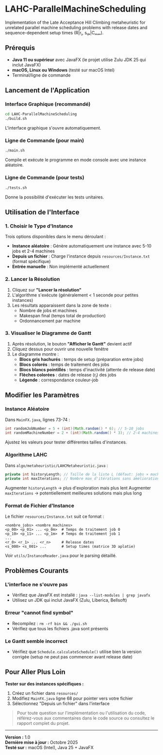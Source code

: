 # LAHC-ParallelMachineScheduling
Implementation of the Late Acceptance Hill Climbing metaheuristic for unrelated parallel machine scheduling problems with release dates and sequence-dependent setup times (R|rⱼ, sᵢⱼₖ|Cₘₐₓ).

## Prérequis
- **Java 11 ou supérieur** avec JavaFX (le projet utilise Zulu JDK 25 qui inclut JavaFX)
- **macOS, Linux ou Windows** (testé sur macOS Intel)
- Terminal/ligne de commande

## Lancement de l'Application

### Interface Graphique (recommandé)

```bash
cd LAHC-ParallelMachineScheduling
./build.sh
```

L'interface graphique s'ouvre automatiquement.

### Ligne de Commande (pour main)

```bash
./main.sh
```

Compile et exécute le programme en mode console avec une instance aléatoire.

### Ligne de Commande (pour tests)

```bash
./tests.sh
```

Donne la possibilité d'exécuter les tests unitaires.


## Utilisation de l'Interface
### 1. Choisir le Type d'Instance

Trois options disponibles dans le menu déroulant :
- **Instance aléatoire** : Génère automatiquement une instance avec 5-10 jobs et 2-4 machines
- **Depuis un fichier** : Charge l'instance depuis `resources/Instance.txt` (format spécifique)
- **Entrée manuelle** : Non implémenté actuellement

### 2. Lancer la Résolution
1. Cliquez sur **"Lancer la résolution"**
2. L'algorithme s'exécute (généralement < 1 seconde pour petites instances)
3. Les résultats apparaissent dans la zone de texte :
   - Nombre de jobs et machines
   - Makespan final (temps total de production)
   - Ordonnancement par machine

### 3. Visualiser le Diagramme de Gantt
1. Après résolution, le bouton **"Afficher le Gantt"** devient actif
2. Cliquez dessus pour ouvrir une nouvelle fenêtre
3. Le diagramme montre :
   - **Blocs gris hachurés** : temps de setup (préparation entre jobs)
   - **Blocs colorés** : temps de traitement des jobs
   - **Blocs blancs pointillés** : temps d'inactivité (attente de release date)
   - **Flèches colorées** : dates de release (rⱼ) des jobs
   - **Légende** : correspondance couleur-job


## Modifier les Paramètres
### Instance Aléatoire

Dans `MainFX.java`, lignes 73-74 :
```java
int randomJobNumber = 5 + (int)(Math.random() * 6); // 5-10 jobs
int randomMachineNumber = 2 + (int)(Math.random() * 3); // 2-4 machines
```

Ajustez les valeurs pour tester différentes tailles d'instances.

### Algorithme LAHC

Dans `algo/metaheuristic/LAHCMetaheuristic.java` :
```java
private int historyLength; // Taille de la liste L (défaut: jobs × machines)
private int maxIterations; // Nombre max d'itérations sans amélioration
```

Augmenter `historyLength` → plus d'exploration mais plus lent
Augmenter `maxIterations` → potentiellement meilleures solutions mais plus long

### Format de Fichier d'Instance

Le fichier `resources/Instance.txt` suit ce format :
```
<nombre_jobs> <nombre_machines>
<p_00> <p_01> ... <p_0m>  # Temps de traitement job 0
<p_10> <p_11> ... <p_1m>  # Temps de traitement job 1
...
<r_0> <r_1> ... <r_n>     # Release dates
<s_000> <s_001> ...       # Setup times (matrice 3D aplatie)
```

Voir `utils/InstanceReader.java` pour le parsing détaillé.

## Problèmes Courants

### L'interface ne s'ouvre pas
- Vérifiez que JavaFX est installé : `java --list-modules | grep javafx`
- Utilisez un JDK qui inclut JavaFX (Zulu, Liberica, Bellsoft)

### Erreur "cannot find symbol"
- Recompilez : `rm -rf bin && ./gui.sh`
- Vérifiez que tous les fichiers .java sont présents

### Le Gantt semble incorrect
- Vérifiez que `Schedule.calculateSchedule()` utilise bien la version corrigée (setup ne peut pas commencer avant release date)

## Pour Aller Plus Loin

**Tester sur des instances spécifiques :**
1. Créez un fichier dans `resources/`
2. Modifiez `MainFX.java` ligne 68 pour pointer vers votre fichier
3. Sélectionnez "Depuis un fichier" dans l'interface


> Pour toute question sur l'implémentation ou l'utilisation du code, référez-vous aux commentaires dans le code source ou consultez le rapport complet du projet.

---

**Version :** 1.0  
**Dernière mise à jour :** Octobre 2025  
**Testé sur :** macOS (Intel), Java 25 + JavaFX
